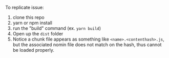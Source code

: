 To replicate issue:

1. clone this repo
2. yarn or npm install
3. run the "build" command (ex. `yarn build`)
4. Open up the `dist` folder
5. Notice a chunk file appears as something like `<name>.<contenthash>.js`, but the associated nomin file does not match on the hash, thus cannot be loaded properly.